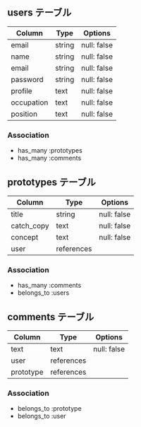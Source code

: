 ## users テーブル

| Column             | Type   | Options     |
| ------------------ | ------ | ----------- |
| email              | string | null: false |
| name               | string | null: false |
| email              | string | null: false |
| password           | string | null: false |
| profile            | text   | null: false |
| occupation         | text   | null: false |
| position           | text   | null: false |

### Association

- has_many :prototypes
- has_many :comments

## prototypes テーブル

| Column             | Type       | Options     |
| ------------------ | ---------- | ----------- |
| title              | string     | null: false |
| catch_copy         | text       | null: false |
| concept            | text       | null: false |
| user               | references |             |

### Association

- has_many :comments
- belongs_to :users

## comments テーブル

| Column             | Type       | Options     |
| ------------------ | ---------- | ----------- |
| text               | text       | null: false |
| user               | references |             |
| prototype          | references |             |

### Association

- belongs_to :prototype
- belongs_to :user

